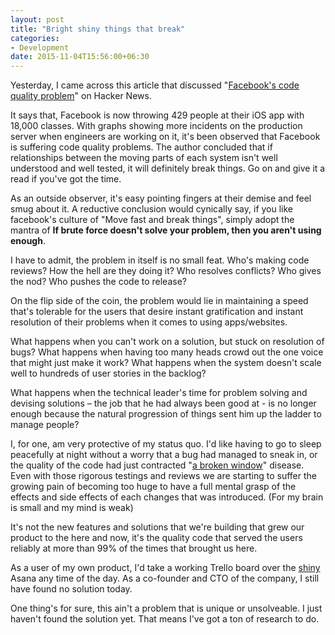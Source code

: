 ```yaml
---
layout: post
title: "Bright shiny things that break"
categories:
- Development
date: 2015-11-04T15:56:00+06:30
---
```


Yesterday, I came across this article that discussed "[Facebook's code quality problem][fcqp]" on Hacker News.

It says that, Facebook is now throwing 429 people at their iOS app with 18,000 classes. With graphs showing more incidents on the production server when engineers are working on it, it's been observed that Facebook is suffering code quality problems. The author concluded that if relationships between the moving parts of each system isn't well understood and well tested, it will definitely break things. Go on and give it a read if you've got the time.

As an outside observer, it's easy pointing fingers at their demise and feel smug about it. A reductive conclusion would cynically say, if you like facebook's culture of "Move fast and break things", simply adopt the mantra of __If brute force doesn't solve your problem, then you aren't using enough__.

<!--more-->

I have to admit, the problem in itself is no small feat. Who's making code reviews? How the hell are they doing it? Who resolves conflicts? Who gives the nod? Who pushes the code to release?

On the flip side of the coin, the problem would lie in maintaining a speed that's tolerable for the users that desire instant gratification and instant resolution of their problems when it comes to using apps/websites.

What happens when you can't work on a solution, but stuck on resolution of bugs? What happens when having too many heads crowd out the one voice that might just make it work? What happens when the system doesn't scale well to hundreds of user stories in the backlog?

What happens when the technical leader's time for problem solving and devising solutions – the job that he had always been good at - is no longer enough because the natural progression of things sent him up the ladder to manage people?

I, for one, am very protective of my status quo. I'd like having to go to sleep peacefully at night without a worry that a bug had managed to sneak in, or the quality of the code had just contracted "[a broken window][window]" disease. Even with those rigorous testings and reviews we are starting to suffer the growing pain of becoming too huge to have a full mental grasp of the effects and side effects of each changes that was introduced. (For my brain is small and my mind is weak)

It's not the new features and solutions that we're building that grew our product to the here and now, it's the quality code that served the users reliably at more than 99% of the times that brought us here.

As a user of my own product, I'd take a working Trello board over the [shiny][shiny] Asana any time of the day. As a co-founder and CTO of the company, I still have found no solution today.

One thing's for sure, this ain't a problem that is unique or unsolveable. I just haven't found the solution yet. That means I've got a ton of research to do.

[fcqp]: http://www.darkcoding.net/software/facebooks-code-quality-problem/
[window]: http://www.artima.com/intv/fixit2.html
[shiny]: http://www.forbes.com/sites/johnbaldoni/2013/07/23/are-bright-shiny-objects-worth-your-time-and-money/